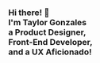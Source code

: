 <h3>Hi there! 👋<br>I'm Taylor Gonzales<br>a Product Designer, <br>Front-End Developer, <br>and a UX Aficionado!</h3>
